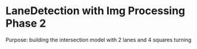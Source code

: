 # LaneDetection with Img Processing Phase 2

Purpose: building the intersection model with 2 lanes and 4 squares turning
